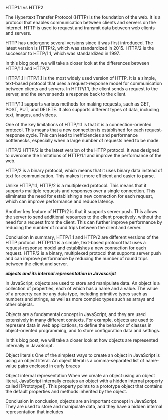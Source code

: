 HTTP1.1 vs HTTP2

The Hypertext Transfer Protocol (HTTP) is the foundation of the web. It is a protocol that enables communication between clients and servers on the internet. HTTP is used to request and transmit data between web clients and servers.

HTTP has undergone several versions since it was first introduced. The latest version is HTTP/2, which was standardized in 2015. HTTP/2 is the successor to HTTP/1.1, which was standardized in 1997.

In this blog post, we will take a closer look at the differences between HTTP/1.1 and HTTP/2.

HTTP/1.1
HTTP/1.1 is the most widely used version of HTTP. It is a simple, text-based protocol that uses a request-response model for communication between clients and servers. In HTTP/1.1, the client sends a request to the server, and the server sends a response back to the client.

HTTP/1.1 supports various methods for making requests, such as GET, POST, PUT, and DELETE. It also supports different types of data, including text, images, and videos.

One of the key limitations of HTTP/1.1 is that it is a connection-oriented protocol. This means that a new connection is established for each request-response cycle. This can lead to inefficiencies and performance bottlenecks, especially when a large number of requests need to be made.

HTTP/2
HTTP/2 is the latest version of the HTTP protocol. It was designed to overcome the limitations of HTTP/1.1 and improve the performance of the web.

HTTP/2 is a binary protocol, which means that it uses binary data instead of text for communication. This makes it more efficient and easier to parse.

Unlike HTTP/1.1, HTTP/2 is a multiplexed protocol. This means that it supports multiple requests and responses over a single connection. This eliminates the need for establishing a new connection for each request, which can improve performance and reduce latency.

Another key feature of HTTP/2 is that it supports server push. This allows the server to send additional resources to the client proactively, without the need for a request from the client. This can further improve performance by reducing the number of round trips between the client and server.

Conclusion
In summary, HTTP/1.1 and HTTP/2 are different versions of the HTTP protocol. HTTP/1.1 is a simple, text-based protocol that uses a request-response model and establishes a new connection for each request. HTTP/2 is a binary, multiplexed protocol that supports server push and can improve performance by reducing the number of round trips between the client and server.



***objects and its internal representation in Javascript***

In JavaScript, objects are used to store and manipulate data. An object is a collection of properties, each of which has a name and a value. The value of a property can be any data type, including primitive types such as numbers and strings, as well as more complex types such as arrays and other objects.

Objects are a fundamental concept in JavaScript, and they are used extensively in many different contexts. For example, objects are used to represent data in web applications, to define the behavior of classes in object-oriented programming, and to store configuration data and settings.

In this blog post, we will take a closer look at how objects are represented internally in JavaScript.

Object literals
One of the simplest ways to create an object in JavaScript is using an object literal. An object literal is a comma-separated list of name-value pairs enclosed in curly braces

Object internal representation
When we create an object using an object literal, JavaScript internally creates an object with a hidden internal property called [[Prototype]]. This property points to a prototype object that contains the default properties and methods inherited by the object.

Conclusion
In conclusion, objects are an important concept in JavaScript. They are used to store and manipulate data, and they have a hidden internal representation that includes
